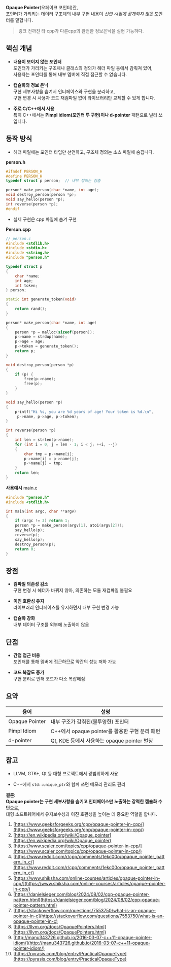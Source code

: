
**Opaque Pointer**(오페이크 포인터)란,  
포인터가 가리키는 데이터 구조체의 내부 구현 내용이 _선언 시점에 공개되지 않은_ 포인터를 말합니다.

> 링크 전까진 타 cpp가 다른cpp의 완전한 정보은닉을 실현 가능하다.
## 핵심 개념

- **내용이 보이지 않는 포인터**  
    포인터가 가리키는 구조체나 클래스의 정의가 헤더 파일 등에서 감춰져 있어,  
    사용자는 포인터를 통해 내부 멤버에 직접 접근할 수 없습니다.
    
- **캡슐화와 정보 은닉**  
    구현 세부사항을 숨겨서 인터페이스와 구현을 분리하고,  
    구현 변경 시 사용자 코드 재컴파일 없이 라이브러리만 교체할 수 있게 합니다.
    
- **주로 C/C++에서 사용**  
    특히 C++에서는 **Pimpl idiom(포인터 투 구현)이나 d-pointer** 패턴으로 널리 쓰입니다.
    

## 동작 방식

- 헤더 파일에는 포인터 타입만 선언하고, 구조체 정의는 소스 파일에 숨깁니다.

**person.h**
```cpp
#ifndef PERSON_H
#define PERSON_H
typedef struct p person;  // 내부 정의는 감춤

person* make_person(char *name, int age);
void destroy_person(person *p);
void say_hello(person *p);
int reverse(person *p);
#endif
```
- 실제 구현은 cpp 파일에 숨겨 구현


**Person.cpp**
```cpp
// person.c
#include <stdlib.h>
#include <stdio.h>
#include <string.h>
#include "person.h"

typedef struct p 
{
    char *name;
    int age;
    int token;
} person;

static int generate_token(void) 
{
    return rand();
}

person* make_person(char *name, int age)
{
    person *p = malloc(sizeof(person));
    p->name = strdup(name);
    p->age = age;
    p->token = generate_token();
    return p;
}

void destroy_person(person *p) 
{
    if (p) {
        free(p->name);
        free(p);
    }
}

void say_hello(person *p) 
{
    printf("Hi %s, you are %d years of age! Your token is %d.\n",
     p->name, p->age, p->token);
}

int reverse(person *p) 
{
    int len = strlen(p->name);
    for (int i = 0, j = len - 1; i < j; ++i, --j) 
    {
        char tmp = p->name[i];
        p->name[i] = p->name[j];
        p->name[j] = tmp;
    }
    return len;
}

```


**사용예시** main.c
```cpp
#include "person.h"
#include <stdlib.h>

int main(int argc, char **argv) 
{
    if (argc != 3) return 1;
    person *p = make_person(argv[1], atoi(argv[2]));
    say_hello(p);
    reverse(p);
    say_hello(p);
    destroy_person(p);
    return 0;
}
```

## 장점

- **컴파일 의존성 감소**  
    구현 변경 시 헤더가 바뀌지 않아, 의존하는 모듈 재컴파일 불필요
    
- **이진 호환성 유지**  
    라이브러리 인터페이스를 유지하면서 내부 구현 변경 가능
    
- **캡슐화 강화**  
    내부 데이터 구조를 외부에 노출하지 않음
    

## 단점

- **간접 접근 비용**  
    포인터를 통해 멤버에 접근하므로 약간의 성능 저하 가능
    
- **코드 복잡도 증가**  
    구현 분리로 인해 코드가 다소 복잡해짐
    

## 요약

|용어|설명|
|---|---|
|Opaque Pointer|내부 구조가 감춰진(불투명한) 포인터|
|Pimpl Idiom|C++에서 opaque pointer를 활용한 구현 분리 패턴|
|d-pointer|Qt, KDE 등에서 사용하는 opaque pointer 별칭|

## 참고

- LLVM, GTK+, Qt 등 대형 프로젝트에서 광범위하게 사용
    
- C++에서 `std::unique_ptr`와 함께 쓰면 메모리 관리도 편리
    

**결론:**  
**Opaque pointer는 구현 세부사항을 숨기고 인터페이스만 노출하는 강력한 캡슐화 수단**으로,  
대형 소프트웨어에서 유지보수성과 이진 호환성을 높이는 데 중요한 역할을 합니다.

1. [https://www.geeksforgeeks.org/cpp/opaque-pointer-in-cpp/](https://www.geeksforgeeks.org/cpp/opaque-pointer-in-cpp/)
2. [https://en.wikipedia.org/wiki/Opaque_pointer](https://en.wikipedia.org/wiki/Opaque_pointer)
3. [https://www.scaler.com/topics/cpp/opaque-pointer-in-cpp/](https://www.scaler.com/topics/cpp/opaque-pointer-in-cpp/)
4. [https://www.reddit.com/r/cpp/comments/1ekc00o/opaque_pointer_pattern_in_c/](https://www.reddit.com/r/cpp/comments/1ekc00o/opaque_pointer_pattern_in_c/)
5. [https://www.shiksha.com/online-courses/articles/opaque-pointer-in-cpp/](https://www.shiksha.com/online-courses/articles/opaque-pointer-in-cpp/)
6. [https://danielsieger.com/blog/2024/08/02/cpp-opaque-pointer-pattern.html](https://danielsieger.com/blog/2024/08/02/cpp-opaque-pointer-pattern.html)
7. [https://stackoverflow.com/questions/7553750/what-is-an-opaque-pointer-in-c](https://stackoverflow.com/questions/7553750/what-is-an-opaque-pointer-in-c)
8. [https://llvm.org/docs/OpaquePointers.html](https://llvm.org/docs/OpaquePointers.html)
9. [http://manu343726.github.io/2016-03-07-c++11-opaque-pointer-idiom/](http://manu343726.github.io/2016-03-07-c++11-opaque-pointer-idiom/)
10. [https://pyrasis.com/blog/entry/PracticalOpaqueType](https://pyrasis.com/blog/entry/PracticalOpaqueType)